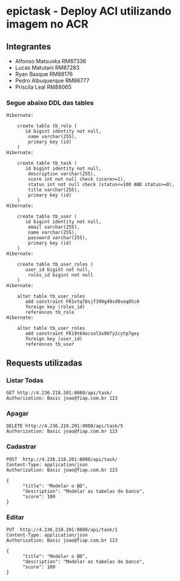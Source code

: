 # epictask - Deploy ACI utilizando imagem no ACR

## Integrantes

- Alfonso Matsuoka RM87336
- Lucas Matutani RM87283
- Ryan Basque RM89176
- Pedro Albuquerque RM86777
- Priscila Leal RM88065

### Segue abaixo DDL das tables

```
Hibernate: 
    
    create table tb_role (
       id bigint identity not null,
        name varchar(255),
        primary key (id)
    )
Hibernate: 
    
    create table tb_task (
       id bigint identity not null,
        description varchar(255),
        score int not null check (score>=1),
        status int not null check (status<=100 AND status>=0),
        title varchar(255),
        primary key (id)
    )
Hibernate: 
    
    create table tb_user (
       id bigint identity not null,
        email varchar(255),
        name varchar(255),
        password varchar(255),
        primary key (id)
    )
Hibernate: 
    
    create table tb_user_roles (
       user_id bigint not null,
        roles_id bigint not null
    )
Hibernate: 
    
    alter table tb_user_roles 
       add constraint FK1vtq78sjf399g49sd0voq05c0 
       foreign key (roles_id) 
       references tb_role
Hibernate: 
    
    alter table tb_user_roles 
       add constraint FK19t64ocsol5x06fy2cytp7gey 
       foreign key (user_id) 
       references tb_user
```

## Requests utilizadas

### Listar Todas
```
GET http://4.236.218.201:8080/api/task/
Authorization: Basic joao@fiap.com.br 123
```

### Apagar
```
DELETE http://4.236.218.201:8080/api/task/5
Authorization: Basic joao@fiap.com.br 123
```

### Cadastrar
```
POST  http://4.236.218.201:8080/api/task/
Content-Type: application/json
Authorization: Basic joao@fiap.com.br 123

{
      "title": "Modelar o BD",
      "description": "Modelar as tabelas do banco",
      "score": 100
}
```

### Editar
```
PUT  http://4.236.218.201:8080/api/task/1
Content-Type: application/json
Authorization: Basic joao@fiap.com.br 123

{
      "title": "Modelar o BD",
      "description": "Modelar as tabelas do banco",
      "score": 100
}
```
